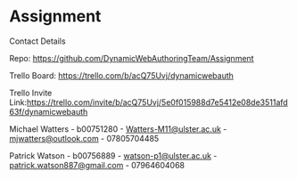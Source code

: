 # Assignment

Contact Details

Repo:
https://github.com/DynamicWebAuthoringTeam/Assignment

Trello Board:
https://trello.com/b/acQ75Uvj/dynamicwebauth

Trello Invite Link:https://trello.com/invite/b/acQ75Uvj/5e0f015988d7e5412e08de3511afd63f/dynamicwebauth


Michael Watters - b00751280 - Watters-M11@ulster.ac.uk - mjwatters@outlook.com - 07805704485

Patrick Watson - b00756889 - watson-p1@ulster.ac.uk - patrick.watson887@gmail.com - 07964604068 
